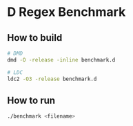 # D Regex Benchmark

## How to build

```sh
# DMD
dmd -O -release -inline benchmark.d

# LDC
ldc2 -O3 -release benchmark.d
```

## How to run

```sh
./benchmark <filename>
```
